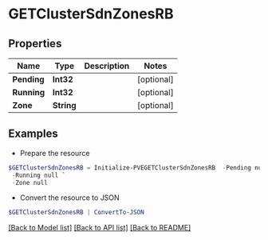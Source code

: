 # GETClusterSdnZonesRB
## Properties

Name | Type | Description | Notes
------------ | ------------- | ------------- | -------------
**Pending** | **Int32** |  | [optional] 
**Running** | **Int32** |  | [optional] 
**Zone** | **String** |  | [optional] 

## Examples

- Prepare the resource
```powershell
$GETClusterSdnZonesRB = Initialize-PVEGETClusterSdnZonesRB  -Pending null `
 -Running null `
 -Zone null
```

- Convert the resource to JSON
```powershell
$GETClusterSdnZonesRB | ConvertTo-JSON
```

[[Back to Model list]](../README.md#documentation-for-models) [[Back to API list]](../README.md#documentation-for-api-endpoints) [[Back to README]](../README.md)

